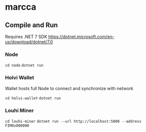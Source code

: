 # marcca

## Compile and Run
Requires .NET 7 SDK
https://dotnet.microsoft.com/en-us/download/dotnet/7.0

### Node
`cd node`
`dotnet run`

### Holvi Wallet
Wallet hosts full Node to connect and synchronize with network

`cd holvi-wallet`
`dotnet run`

### Louhi Miner
`cd louhi-miner`
`dotnet run --url http://localhost:5000 --address FIM0x000000`
